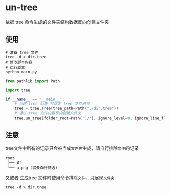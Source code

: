 # un-tree

依据 tree 命令生成的文件夹结构数据反向创建文件夹

## 使用

```shell
# 准备 tree 文件
tree -d > dir.tree
# 修改脚本内容
# 运行脚本
python main.py
```

```python
from pathlib import Path

import tree

if __name__ == '__main__':
    # 创建 tree 对象 并指定 tree 文件路径
    tree = tree.Tree(tree_path=Path("./dir.tree"))
    # 通过 tree 文件内容反向创建文件夹
    tree.un_tree(folder_root=Path('./'), ignore_level=0, ignore_line_flag="#")
```

## 注意

tree文件中所有的记录只会被当成`文件夹`生成，请自行排除`文件`的记录

```text
root
 ├── BT
 └── a.png (需要自行筛选)
```

又或者 生成tree 文件时使用命令排除`文件`，只展现`文件夹`

```shell
tree -d > dir.tree
```

